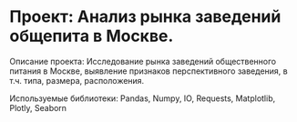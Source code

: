 # Проект: Анализ рынка заведений общепита в Москве.

Описание проекта: Исследование рынка заведений общественного питания в Москве, выявление признаков перспективного заведения, в т.ч. типа, размера, расположения.

Используемые библиотеки: Pandas, Numpy, IO, Requests, Matplotlib, Plotly, Seaborn